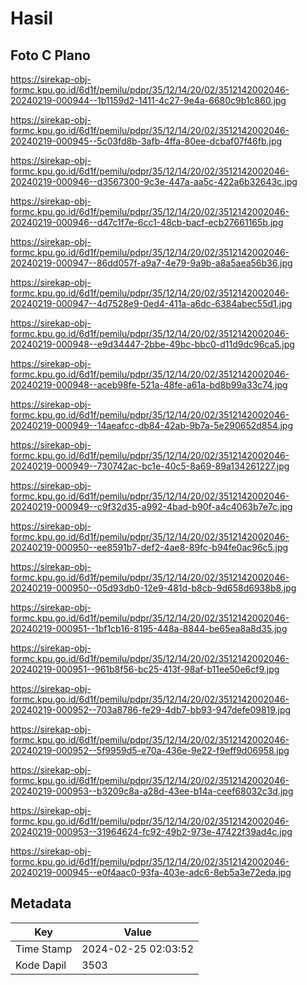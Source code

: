 # Hasil

## Foto C Plano

https://sirekap-obj-formc.kpu.go.id/6d1f/pemilu/pdpr/35/12/14/20/02/3512142002046-20240219-000944--1b1159d2-1411-4c27-9e4a-6680c9b1c860.jpg

https://sirekap-obj-formc.kpu.go.id/6d1f/pemilu/pdpr/35/12/14/20/02/3512142002046-20240219-000945--5c03fd8b-3afb-4ffa-80ee-dcbaf07f46fb.jpg

https://sirekap-obj-formc.kpu.go.id/6d1f/pemilu/pdpr/35/12/14/20/02/3512142002046-20240219-000946--d3567300-9c3e-447a-aa5c-422a6b32643c.jpg

https://sirekap-obj-formc.kpu.go.id/6d1f/pemilu/pdpr/35/12/14/20/02/3512142002046-20240219-000946--d47c1f7e-6cc1-48cb-bacf-ecb27661165b.jpg

https://sirekap-obj-formc.kpu.go.id/6d1f/pemilu/pdpr/35/12/14/20/02/3512142002046-20240219-000947--86dd057f-a9a7-4e79-9a9b-a8a5aea56b36.jpg

https://sirekap-obj-formc.kpu.go.id/6d1f/pemilu/pdpr/35/12/14/20/02/3512142002046-20240219-000947--4d7528e9-0ed4-411a-a6dc-6384abec55d1.jpg

https://sirekap-obj-formc.kpu.go.id/6d1f/pemilu/pdpr/35/12/14/20/02/3512142002046-20240219-000948--e9d34447-2bbe-49bc-bbc0-d11d9dc96ca5.jpg

https://sirekap-obj-formc.kpu.go.id/6d1f/pemilu/pdpr/35/12/14/20/02/3512142002046-20240219-000948--aceb98fe-521a-48fe-a61a-bd8b99a33c74.jpg

https://sirekap-obj-formc.kpu.go.id/6d1f/pemilu/pdpr/35/12/14/20/02/3512142002046-20240219-000949--14aeafcc-db84-42ab-9b7a-5e290652d854.jpg

https://sirekap-obj-formc.kpu.go.id/6d1f/pemilu/pdpr/35/12/14/20/02/3512142002046-20240219-000949--730742ac-bc1e-40c5-8a69-89a134261227.jpg

https://sirekap-obj-formc.kpu.go.id/6d1f/pemilu/pdpr/35/12/14/20/02/3512142002046-20240219-000949--c9f32d35-a992-4bad-b90f-a4c4063b7e7c.jpg

https://sirekap-obj-formc.kpu.go.id/6d1f/pemilu/pdpr/35/12/14/20/02/3512142002046-20240219-000950--ee8591b7-def2-4ae8-89fc-b94fe0ac96c5.jpg

https://sirekap-obj-formc.kpu.go.id/6d1f/pemilu/pdpr/35/12/14/20/02/3512142002046-20240219-000950--05d93db0-12e9-481d-b8cb-9d658d6938b8.jpg

https://sirekap-obj-formc.kpu.go.id/6d1f/pemilu/pdpr/35/12/14/20/02/3512142002046-20240219-000951--1bf1cb16-8195-448a-8844-be65ea8a8d35.jpg

https://sirekap-obj-formc.kpu.go.id/6d1f/pemilu/pdpr/35/12/14/20/02/3512142002046-20240219-000951--961b8f56-bc25-413f-98af-b11ee50e6cf9.jpg

https://sirekap-obj-formc.kpu.go.id/6d1f/pemilu/pdpr/35/12/14/20/02/3512142002046-20240219-000952--703a8786-fe29-4db7-bb93-947defe09819.jpg

https://sirekap-obj-formc.kpu.go.id/6d1f/pemilu/pdpr/35/12/14/20/02/3512142002046-20240219-000952--5f9959d5-e70a-436e-9e22-f9eff9d06958.jpg

https://sirekap-obj-formc.kpu.go.id/6d1f/pemilu/pdpr/35/12/14/20/02/3512142002046-20240219-000953--b3209c8a-a28d-43ee-b14a-ceef68032c3d.jpg

https://sirekap-obj-formc.kpu.go.id/6d1f/pemilu/pdpr/35/12/14/20/02/3512142002046-20240219-000953--31964624-fc92-49b2-973e-47422f39ad4c.jpg

https://sirekap-obj-formc.kpu.go.id/6d1f/pemilu/pdpr/35/12/14/20/02/3512142002046-20240219-000945--e0f4aac0-93fa-403e-adc6-8eb5a3e72eda.jpg


## Metadata

| Key        | Value               |
| ---------- | ------------------- |
| Time Stamp | 2024-02-25 02:03:52 |
| Kode Dapil | 3503                |




